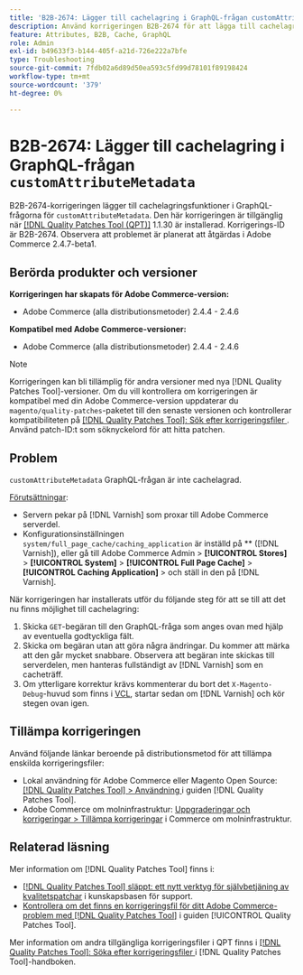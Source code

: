 ```yaml
---
title: 'B2B-2674: Lägger till cachelagring i GraphQL-frågan customAttributeMetadata'
description: Använd korrigeringen B2B-2674 för att lägga till cachelagring i GraphQL-frågan customAttributeMetadata.
feature: Attributes, B2B, Cache, GraphQL
role: Admin
exl-id: b49633f3-b144-405f-a21d-726e222a7bfe
type: Troubleshooting
source-git-commit: 7fdb02a6d89d50ea593c5fd99d78101f89198424
workflow-type: tm+mt
source-wordcount: '379'
ht-degree: 0%

---
```


# B2B-2674: Lägger till cachelagring i GraphQL-frågan `customAttributeMetadata`

B2B-2674-korrigeringen lägger till cachelagringsfunktioner i GraphQL-frågorna för `customAttributeMetadata`. Den här korrigeringen är tillgänglig när [[!DNL Quality Patches Tool (QPT)]](https://experienceleague.adobe.com/en/docs/commerce-operations/tools/quality-patches-tool/quality-patches-tool-to-self-serve-quality-patches) 1.1.30 är installerad. Korrigerings-ID är B2B-2674. Observera att problemet är planerat att åtgärdas i Adobe Commerce 2.4.7-beta1.

## Berörda produkter och versioner

**Korrigeringen har skapats för Adobe Commerce-version:**

* Adobe Commerce (alla distributionsmetoder) 2.4.4 - 2.4.6

**Kompatibel med Adobe Commerce-versioner:**

* Adobe Commerce (alla distributionsmetoder) 2.4.4 - 2.4.6

>[!NOTE]
>
>Korrigeringen kan bli tillämplig för andra versioner med nya [!DNL Quality Patches Tool]-versioner. Om du vill kontrollera om korrigeringen är kompatibel med din Adobe Commerce-version uppdaterar du `magento/quality-patches`-paketet till den senaste versionen och kontrollerar kompatibiliteten på [[!DNL Quality Patches Tool]: Sök efter korrigeringsfiler ](https://experienceleague.adobe.com/tools/commerce-quality-patches/index.html). Använd patch-ID:t som söknyckelord för att hitta patchen.

## Problem

`customAttributeMetadata` GraphQL-frågan är inte cachelagrad.

<u>Förutsättningar</u>:

* Servern pekar på [!DNL Varnish] som proxar till Adobe Commerce serverdel.
* Konfigurationsinställningen `system/full_page_cache/caching_application` är inställd på ** ([!DNL Varnish]), eller gå till Adobe Commerce Admin > **[!UICONTROL Stores]** > **[!UICONTROL System]** > **[!UICONTROL Full Page Cache]** > **[!UICONTROL Caching Application]** > och ställ in den på [!DNL Varnish].

När korrigeringen har installerats utför du följande steg för att se till att det nu finns möjlighet till cachelagring:

1. Skicka `GET`-begäran till den GraphQL-fråga som anges ovan med hjälp av eventuella godtyckliga fält.
1. Skicka om begäran utan att göra några ändringar. Du kommer att märka att den går mycket snabbare. Observera att begäran inte skickas till serverdelen, men hanteras fullständigt av [!DNL Varnish] som en cacheträff.
1. Om ytterligare korrektur krävs kommenterar du bort det `X-Magento-Debug`-huvud som finns i [VCL](https://github.com/magento/magento2/blob/2.4-develop/app/code/Magento/PageCache/etc/varnish6.vcl#L239), startar sedan om [!DNL Varnish] och kör stegen ovan igen.

## Tillämpa korrigeringen

Använd följande länkar beroende på distributionsmetod för att tillämpa enskilda korrigeringsfiler:

* Lokal användning för Adobe Commerce eller Magento Open Source: [[!DNL Quality Patches Tool] > Användning ](/help/tools/quality-patches-tool/usage.md) i guiden [!DNL Quality Patches Tool].
* Adobe Commerce om molninfrastruktur: [Uppgraderingar och korrigeringar > Tillämpa korrigeringar](https://experienceleague.adobe.com/docs/commerce-cloud-service/user-guide/develop/upgrade/apply-patches.html) i Commerce om molninfrastruktur.

## Relaterad läsning

Mer information om [!DNL Quality Patches Tool] finns i:

* [[!DNL Quality Patches Tool] släppt: ett nytt verktyg för självbetjäning av kvalitetspatchar](https://experienceleague.adobe.com/en/docs/commerce-operations/tools/quality-patches-tool/quality-patches-tool-to-self-serve-quality-patches) i kunskapsbasen för support.
* [Kontrollera om det finns en korrigeringsfil för ditt Adobe Commerce-problem med  [!DNL Quality Patches Tool]](/help/tools/quality-patches-tool/patches-available-in-qpt/check-patch-for-magento-issue-with-magento-quality-patches.md) i guiden [!UICONTROL Quality Patches Tool].


Mer information om andra tillgängliga korrigeringsfiler i QPT finns i [[!DNL Quality Patches Tool]: Söka efter korrigeringsfiler ](https://experienceleague.adobe.com/tools/commerce-quality-patches/index.html) i [!DNL Quality Patches Tool]-handboken.
